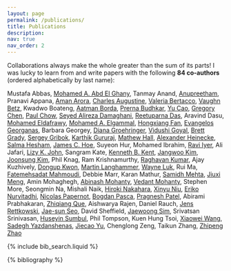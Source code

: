 ```yaml
---
layout: page
permalink: /publications/
title: Publications
description:
nav: true
nav_order: 2
---
```


<!-- _pages/publications.md -->

Collaborations always make the whole greater than the sum of its parts! I was lucky to learn from and write papers with the following **84 co-authors** (ordered alphabetically by last name):

Mustafa Abbas,
[Mohamed A. Abd El Ghany](https://scholar.google.com/citations?user=McYwHf4AAAAJ&hl=en),
Tanmay Anand,
[Anupreetham](https://scholar.google.com/citations?user=HmgWl4IAAAAJ&hl=en&oi=ao),
Pranavi Appana,
[Aman Arora](https://scholar.google.com/citations?hl=en&user=xrJ1UEQAAAAJ),
[Charles Augustine](https://scholar.google.com/citations?user=Dok-N2oAAAAJ&hl=en&oi=ao),
[Valeria Bertacco](https://scholar.google.com/citations?user=IXiAPMoAAAAJ&hl=en&oi=sra),
[Vaughn Betz](https://scholar.google.com/citations?user=bMdDigQAAAAJ&hl=en),
Kwadwo Boateng,
[Aatman Borda](https://scholar.google.com/citations?user=eqDByKwAAAAJ&hl=en&oi=ao),
[Prerna Budhkar](https://scholar.google.com/citations?user=YM4WJIUAAAAJ&hl=en),
[Yu Cao](https://scholar.google.com/citations?user=mbnBXEwAAAAJ&hl=en),
[Gregory Chen](https://scholar.google.com/citations?user=z_6qKi8AAAAJ&hl=en&oi=ao),
[Paul Chow](https://scholar.google.com/citations?user=FPrWBAoAAAAJ&hl=en),
[Seyed Alireza Damaghani](https://scholar.google.com/citations?hl=en&user=XxBPC8EAAAAJ),
[Reetuparna Das](https://scholar.google.com/citations?user=h0gtwxIAAAAJ&hl=en&oi=ao),
Aravind Dasu,
[Mohamed Eldafrawy](https://scholar.google.com/citations?user=nMKCxo0AAAAJ&hl=en&oi=ao),
[Mohamed A. Elgammal](https://scholar.google.com/citations?user=Sl8kuWoAAAAJ&hl=en&oi=ao),
[Hongxiang Fan](https://scholar.google.ca/citations?user=iBT_uw4AAAAJ&hl=en&oi=ao),
[Evangelos Georganas](https://scholar.google.ca/citations?user=B8bCdHsAAAAJ&hl=en&oi=ao),
Barbara Georgey,
[Diana Groehringer](https://scholar.google.com/citations?user=pbYi2igAAAAJ&hl=en&oi=sra),
[Vidushi Goyal](https://scholar.google.ca/citations?user=bTGpFHgAAAAJ&hl=en&oi=ao),
[Brett Grady](https://scholar.google.com/citations?user=tE3HwdIAAAAJ&hl=en&oi=sra),
[Sergey Gribok](https://scholar.google.com/citations?user=3M7gPhgAAAAJ&hl=en),
[Karthik Gururaj](https://scholar.google.com/citations?user=rnsHrXYAAAAJ&hl=en),
[Mathew Hall](https://scholar.google.com/citations?user=dAqvhxgAAAAJ&hl=en&oi=ao),
[Alexander Heinecke](https://scholar.google.ca/citations?user=6IKTGbQAAAAJ&hl=en&oi=ao),
[Salma Hesham](https://scholar.google.com/citations?user=1R0E-dcAAAAJ&hl=en),
[James C. Hoe](https://scholar.google.com/citations?user=ZnRhcFUAAAAJ&hl=en&oi=ao),
Suyeon Hur,
Mohamed Ibrahim,
[Ravi Iyer](https://scholar.google.com/citations?user=2rO3ZvEAAAAJ&hl=en&oi=ao),
Ali Jafari,
[Lizy K. John](https://scholar.google.com/citations?hl=en&user=YPu9rWUAAAAJ),
Sangram Kate,
[Kenneth B. Kent](https://scholar.google.com/citations?hl=en&user=N__697EAAAAJ),
[Jangwoo Kim](https://scholar.google.ca/citations?user=bAIDlXEAAAAJ&hl=en&oi=sra),
[Joonsung Kim](https://scholar.google.ca/citations?user=_yHICJMAAAAJ&hl=en&oi=sra),
Phil Knag,
Ram Krishnamurthy,
[Raghavan Kumar](https://scholar.google.com/citations?user=CxSHyRUAAAAJ&hl=en),
Ajay Kuzhively,
[Dongup Kwon](https://scholar.google.com/citations?user=xl8RgCcAAAAJ&hl=en),
[Martin Langhammer](https://scholar.google.ca/citations?user=LJpfs7EAAAAJ&hl=en&oi=ao),
[Wayne Luk](https://scholar.google.ca/citations?user=2gyOP3QAAAAJ&hl=en&oi=ao),
Rui Ma,
[Fatemehsadat Mahmoudi](https://scholar.google.com/citations?user=PtsJkqkAAAAJ&hl=en&oi=ao),
Debbie Marr,
Karan Mathur,
[Samidh Mehta](https://scholar.google.com/citations?hl=en&user=4-R77AMAAAAJ),
[Jiuxi Meng](https://scholar.google.ca/citations?user=Op-QUG0AAAAJ&hl=en&oi=ao),
Amin Mohaghegh,
[Abinash Mohanty](https://scholar.google.ca/citations?hl=en&user=R-L5a8gAAAAJ),
[Vedant Mohanty](https://scholar.google.ca/citations?user=-4Xy2z8AAAAJ&hl=en&oi=ao),
Stephen More,
Seongmin Na,
Mishali Naik,
[Hiroki Nakahara](https://scholar.google.ca/citations?user=RLBMrnQAAAAJ&hl=en&oi=ao),
[Xinyu Niu](https://scholar.google.ca/citations?user=0i57id8AAAAJ&hl=en&oi=ao),
[Eriko Nurvitadhi](https://scholar.google.ca/citations?user=09XsEl4AAAAJ&hl=en&oi=ao),
[Nicolas Papernot](https://scholar.google.com/citations?user=cGxq0cMAAAAJ&hl=en&oi=ao),
[Bogdan Pasca](https://scholar.google.com/citations?user=D0KjkjAAAAAJ&hl=en),
[Pragnesh Patel](https://scholar.google.com/citations?hl=en&user=kcK2pT8AAAAJ),
Abirami Prabhakaran,
[Zhiqiang Que](https://scholar.google.co.uk/citations?user=t1xX8hIAAAAJ&hl=en),
Aishwarya Rajen,
Daniel Rauch,
[Jens Rettkowski](https://scholar.google.ca/citations?user=3LzRFWcAAAAJ&hl=en&oi=ao),
[Jae-sun Seo](https://scholar.google.com/citations?user=0eA8Fr8AAAAJ&hl=en),
David Sheffield,
[Jaewoong Sim](https://scholar.google.com/citations?user=4U65ziwAAAAJ&hl=en),
Srivatsan Srinivasan,
[Huseyin Sumbul](https://scholar.google.com/citations?user=W9bO8R4AAAAJ&hl=en),
Phil Tompson,
Kuen Hung Tsoi,
[Xiaowei Wang](https://scholar.google.com/citations?hl=en&user=t60iCYEAAAAJ),
[Sadegh Yazdanshenas](https://scholar.google.com/citations?user=YR6CdNwAAAAJ&hl=en),
[Jiecao Yu](https://scholar.google.com/citations?user=uxL6snYAAAAJ&hl=en&oi=ao),
Chenglong Zeng,
Taikun Zhang,
[Zhipeng Zhao](https://scholar.google.com/citations?hl=en&user=ndAMAocAAAAJ)

<!-- Bibsearch Feature -->

{% include bib_search.liquid %}

<div class="publications">

{% bibliography %}

</div>
